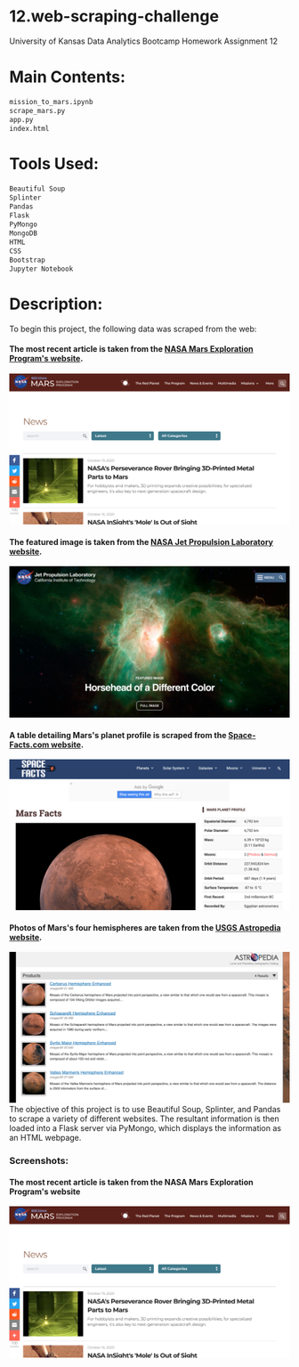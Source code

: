 # 12.web-scraping-challenge
University of Kansas Data Analytics Bootcamp Homework Assignment 12

# Main Contents:
    mission_to_mars.ipynb
    scrape_mars.py
    app.py
    index.html
# Tools Used:
    Beautiful Soup
    Splinter
    Pandas
    Flask
    PyMongo
    MongoDB
    HTML
    CSS
    Bootstrap
    Jupyter Notebook

# Description:

To begin this project, the following data was scraped from the web:
#### The most recent article is taken from the [NASA Mars Exploration Program's website](https://mars.nasa.gov/news/?page=0&per_page=40&order=publish_date+desc%2Ccreated_at+desc&search=&category=19%2C165%2C184%2C204&blank_scope=Latest).
![alt text](https://github.com/blhawkins/12.web-scraping-challenge/blob/main/Screenshots/mars_news.png 'Screenshot of NASA Mars Exploration Program Website')
#### The featured image is taken from the [NASA Jet Propulsion Laboratory website](https://www.jpl.nasa.gov/spaceimages/?search=&category=Mars).
![alt text](https://github.com/blhawkins/12.web-scraping-challenge/blob/main/Screenshots/mars_featured_image.png 'Screenshot of NASA Jet Propulsion Laboratory website')
#### A table detailing Mars's planet profile is scraped from the [Space-Facts.com website](https://space-facts.com/mars/).
![alt text](https://github.com/blhawkins/12.web-scraping-challenge/blob/main/Screenshots/mars_table.png "Screenshot of Mars's Planet Profile on Space-Facts.com")
#### Photos of Mars's four hemispheres are taken from the [USGS Astropedia website](https://astrogeology.usgs.gov/search/results?q=hemisphere+enhanced&k1=target&v1=Mars).
![alt text](https://github.com/blhawkins/12.web-scraping-challenge/blob/main/Screenshots/mars_hemispheres.png 'Screenshot of USGS Astropedia website')
The objective of this project is to use Beautiful Soup, Splinter, and Pandas to scrape a variety of different websites. The resultant information is then loaded into a Flask server via PyMongo, which displays the information as an HTML webpage.

### Screenshots:
#### The most recent article is taken from the NASA Mars Exploration Program's website
![alt text](https://github.com/blhawkins/12.web-scraping-challenge/blob/main/Screenshots/mars_news.png 'Screenshot of NASA Mars Exploration Program Website')
